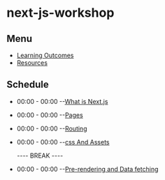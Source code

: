# next-js-workshop

## Menu
   - [Learning Outcomes](./learning-outcomes.md)
   - [Resources](./Resources.md)
  
  ## Schedule
  
  - 00:00 - 00:00 --[What is Next.js](./What-is-Next-js.md)
  - 00:00 - 00:00 --[Pages](./Pages.md)
  - 00:00 - 00:00 --[Routing](./Routing.md)
  - 00:00 - 00:00 --[css And Assets](./css-and-Assets.md)  
   
     ---- BREAK ----

  - 00:00 - 00:00  --[Pre-rendering and Data fetching](./rendering-and-Data-fetching.md)
  
  
